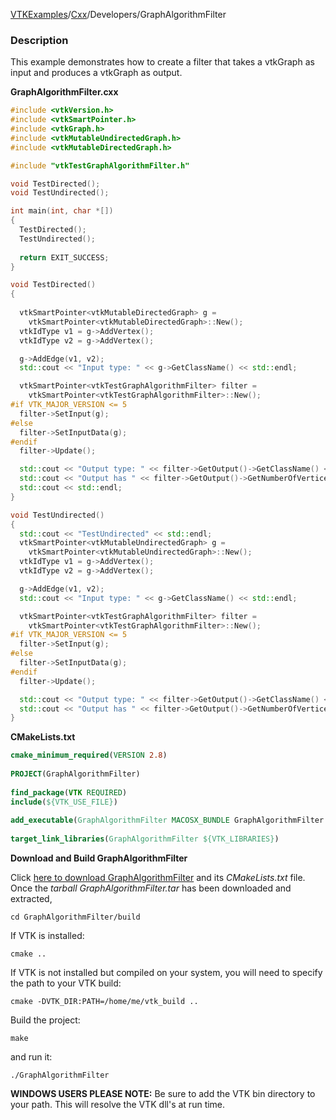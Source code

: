 [VTKExamples](Home)/[Cxx](Cxx)/Developers/GraphAlgorithmFilter

### Description
This example demonstrates how to create a filter that takes a vtkGraph as input and produces a vtkGraph as output.

**GraphAlgorithmFilter.cxx**
```c++
#include <vtkVersion.h>
#include <vtkSmartPointer.h>
#include <vtkGraph.h>
#include <vtkMutableUndirectedGraph.h>
#include <vtkMutableDirectedGraph.h>

#include "vtkTestGraphAlgorithmFilter.h"

void TestDirected();
void TestUndirected();

int main(int, char *[])
{
  TestDirected();
  TestUndirected();
  
  return EXIT_SUCCESS;
}

void TestDirected()
{
  
  vtkSmartPointer<vtkMutableDirectedGraph> g =
    vtkSmartPointer<vtkMutableDirectedGraph>::New();
  vtkIdType v1 = g->AddVertex();
  vtkIdType v2 = g->AddVertex();

  g->AddEdge(v1, v2);
  std::cout << "Input type: " << g->GetClassName() << std::endl;

  vtkSmartPointer<vtkTestGraphAlgorithmFilter> filter =
    vtkSmartPointer<vtkTestGraphAlgorithmFilter>::New();
#if VTK_MAJOR_VERSION <= 5
  filter->SetInput(g);
#else
  filter->SetInputData(g);
#endif
  filter->Update();

  std::cout << "Output type: " << filter->GetOutput()->GetClassName() << std::endl;
  std::cout << "Output has " << filter->GetOutput()->GetNumberOfVertices() << " vertices." << std::endl;
  std::cout << std::endl;
}

void TestUndirected()
{
  std::cout << "TestUndirected" << std::endl;
  vtkSmartPointer<vtkMutableUndirectedGraph> g =
    vtkSmartPointer<vtkMutableUndirectedGraph>::New();
  vtkIdType v1 = g->AddVertex();
  vtkIdType v2 = g->AddVertex();

  g->AddEdge(v1, v2);
  std::cout << "Input type: " << g->GetClassName() << std::endl;

  vtkSmartPointer<vtkTestGraphAlgorithmFilter> filter =
    vtkSmartPointer<vtkTestGraphAlgorithmFilter>::New();
#if VTK_MAJOR_VERSION <= 5
  filter->SetInput(g);
#else
  filter->SetInputData(g);
#endif
  filter->Update();

  std::cout << "Output type: " << filter->GetOutput()->GetClassName() << std::endl;
  std::cout << "Output has " << filter->GetOutput()->GetNumberOfVertices() << " vertices." << std::endl;
}
```
**CMakeLists.txt**
```cmake
cmake_minimum_required(VERSION 2.8)
 
PROJECT(GraphAlgorithmFilter)
 
find_package(VTK REQUIRED)
include(${VTK_USE_FILE})
 
add_executable(GraphAlgorithmFilter MACOSX_BUNDLE GraphAlgorithmFilter.cxx)
 
target_link_libraries(GraphAlgorithmFilter ${VTK_LIBRARIES})
```

**Download and Build GraphAlgorithmFilter**

Click [here to download GraphAlgorithmFilter](https://github.com/lorensen/VTKWikiExamplesTarballs/raw/master/GraphAlgorithmFilter.tar) and its *CMakeLists.txt* file.
Once the *tarball GraphAlgorithmFilter.tar* has been downloaded and extracted,
```
cd GraphAlgorithmFilter/build 
```
If VTK is installed:
```
cmake ..
```
If VTK is not installed but compiled on your system, you will need to specify the path to your VTK build:
```
cmake -DVTK_DIR:PATH=/home/me/vtk_build ..
```
Build the project:
```
make
```
and run it:
```
./GraphAlgorithmFilter
```
**WINDOWS USERS PLEASE NOTE:** Be sure to add the VTK bin directory to your path. This will resolve the VTK dll's at run time.

